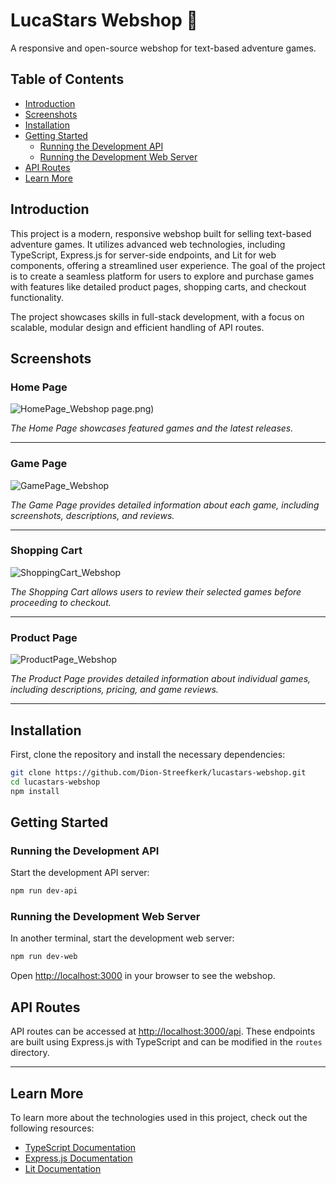 # LucaStars Webshop 💫

A responsive and open-source webshop for text-based adventure games.

## Table of Contents

- [Introduction](#introduction)
- [Screenshots](#screenshots)
- [Installation](#installation)
- [Getting Started](#getting-started)
  - [Running the Development API](#running-the-development-api)
  - [Running the Development Web Server](#running-the-development-web-server)
- [API Routes](#api-routes)
- [Learn More](#learn-more)

## Introduction

This project is a modern, responsive webshop built for selling text-based adventure games. It utilizes advanced web technologies, including TypeScript, Express.js for server-side endpoints, and Lit for web components, offering a streamlined user experience. The goal of the project is to create a seamless platform for users to explore and purchase games with features like detailed product pages, shopping carts, and checkout functionality.

The project showcases skills in full-stack development, with a focus on scalable, modular design and efficient handling of API routes.

## Screenshots

### Home Page

![HomePage_Webshop](https://github.com/user-attachments/assets/7ecf83f8-c6ca-4f69-bf79-adefee27bde5)
page.png)

*The Home Page showcases featured games and the latest releases.*

---

### Game Page

![GamePage_Webshop](https://github.com/user-attachments/assets/fd30e4f3-ff6b-4d8a-92b8-63d66fdc3bbe)


*The Game Page provides detailed information about each game, including screenshots, descriptions, and reviews.*

---

### Shopping Cart

![ShoppingCart_Webshop](https://github.com/user-attachments/assets/97cf0a0b-63e4-43e1-ace4-c30c1f464598)


*The Shopping Cart allows users to review their selected games before proceeding to checkout.*

---

### Product Page

![ProductPage_Webshop](https://github.com/user-attachments/assets/8fb92137-17c2-4ac0-9be4-be851099c076)


*The Product Page provides detailed information about individual games, including descriptions, pricing, and game reviews.*

---
## Installation

First, clone the repository and install the necessary dependencies:

```bash
git clone https://github.com/Dion-Streefkerk/lucastars-webshop.git
cd lucastars-webshop
npm install
```

## Getting Started

### Running the Development API
Start the development API server:

```bash
npm run dev-api
```
### Running the Development Web Server

In another terminal, start the development web server:

```bash
npm run dev-web
```

Open [http://localhost:3000](http://localhost:3000) in your browser to see the webshop.

## API Routes

API routes can be accessed at [http://localhost:3000/api](http://localhost:3000/api). These endpoints are built using Express.js with TypeScript and can be modified in the `routes` directory.

---

## Learn More

To learn more about the technologies used in this project, check out the following resources:

- [TypeScript Documentation](https://www.typescriptlang.org/docs/)
- [Express.js Documentation](https://expressjs.com/)
- [Lit Documentation](https://lit.dev/docs/)



